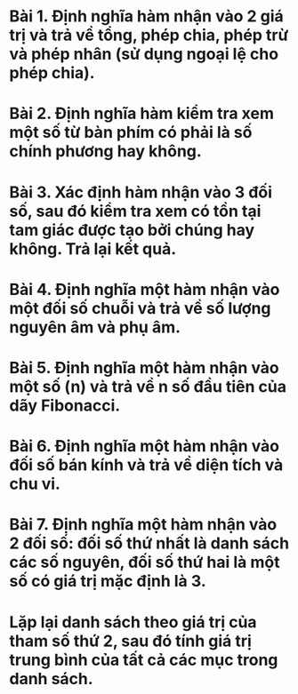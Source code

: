 <!-- FUNCTION PRACTICE -->
# Bài 1. Định nghĩa hàm nhận vào 2 giá trị và trả về tổng, phép chia, phép trừ và phép nhân (sử dụng ngoại lệ cho phép chia).

# Bài 2. Định nghĩa hàm kiểm tra xem một số từ bàn phím có phải là số chính phương hay không.

# Bài 3. Xác định hàm nhận vào 3 đối số, sau đó kiểm tra xem có tồn tại tam giác được tạo bởi chúng hay không. Trả lại kết quả.

# Bài 4. Định nghĩa một hàm nhận vào một đối số chuỗi và trả về số lượng nguyên âm và phụ âm.

# Bài 5. Định nghĩa một hàm nhận vào một số (n) và trả về n số đầu tiên của dãy Fibonacci.

# Bài 6. Định nghĩa một hàm nhận vào đối số bán kính và trả về diện tích và chu vi.

# Bài 7. Định nghĩa một hàm nhận vào 2 đối số: đối số thứ nhất là danh sách các số nguyên, đối số thứ hai là một số có giá trị mặc định là 3.
# Lặp lại danh sách theo giá trị của tham số thứ 2, sau đó tính giá trị trung bình của tất cả các mục trong danh sách.